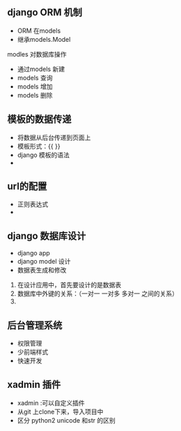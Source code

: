 
## django ORM 机制
-  ORM 在models
- 继承models.Model

modles 对数据库操作
 - 通过models 新建
 - models 查询
 - models 增加
 - models  删除


## 模板的数据传递
- 将数据从后台传递到页面上
- 模板形式：{{ }}  
 - django 模板的语法
 - 
 
 ## url的配置
 - 正则表达式
 -  
 
 
 ## django 数据库设计
 
 - django app 
 - django model 设计
 - 数据表生成和修改
 
 1. 在设计应用中，首先要设计的是数据表
 2. 数据库中外键的关系：（一对一  一对多 多对一 之间的关系）
 3. 
 
 
 ## 后台管理系统
 - 权限管理
 - 少前端样式
 - 快速开发
 
 ## xadmin 插件
 - xadmin :可以自定义插件
 - 从git 上clone下来，导入项目中
 - 区分 python2 unicode 和str 的区别
 
 